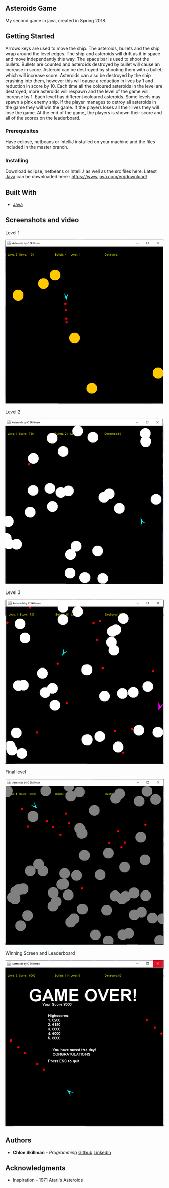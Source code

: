 ## Asteroids Game

My second game in java, created in Spring 2018.

## Getting Started

Arrows keys are used to move the ship. 
The asteroids, bullets and the ship wrap around the level edges. 
The ship and asteroids will drift as if in space and move independantly this way.
The space bar is used to shoot the bullets. Bullets are counted and asteroids destroyed by bullet will cause an increase in score.
Asteroid can be destroyed by shooting them with a bullet; which will increase score.
Asteroids can also be destroyed by the ship crashing into them, however this will cause a reduction in lives by 1 and reduction in score by 10. 
Each time all the coloured asteroids in the level are destroyed, more asteroids will respawn and the level of the game will increase by 1.
Each level has different coloured asteroids.
Some levels may spawn a pink enemy ship.
If the player manages to detroy all asteroids in the game they will win the game.
If the players loses all their lives they will lose the game.
At the end of the game, the players is shown their score and all of the scores on the leaderboard. 

### Prerequisites

Have eclipse, netbeans or IntelliJ installed on your machine and the files included in the master branch.

### Installing

Download eclipse, netbeans or IntelliJ as well as the src files here.
Latest [Java](https://www.java.com/en/download/) can be downloaded here : https://www.java.com/en/download/

## Built With

* [Java](https://www.java.com/en/download/) 

## Screenshots and video

Level 1 

![Lv1](https://raw.githubusercontent.com/ChloeLS/AsteroidsGame/master/Level1Ast.png)

Level 2

![Lv2](https://raw.githubusercontent.com/ChloeLS/AsteroidsGame/master/Level2Ast.png)

Level 3 

![Lv3](https://raw.githubusercontent.com/ChloeLS/AsteroidsGame/master/Level3_Ast.png)

Final level

![Lv5](https://raw.githubusercontent.com/ChloeLS/AsteroidsGame/master/Level5Ast.png)


Winning Screen and Leaderboard 

![WinLeaderboard](https://raw.githubusercontent.com/ChloeLS/AsteroidsGame/master/EndWinScreen.png)

## Authors

* **Chloe Skillman** - *Programming* [Github](https://github.com/skillc01)
                          [LinkedIn](https://www.linkedin.com/in/chloe-skillman-b80941183/)

## Acknowledgments

* Inspiration - 1971 Atari's Asteroids
